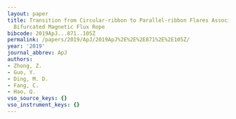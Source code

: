 ```yaml
---
layout: paper
title: Transition from Circular-ribbon to Parallel-ribbon Flares Associated with a
  Bifurcated Magnetic Flux Rope
bibcode: 2019ApJ...871..105Z
permalink: /papers/2019/ApJ/2019ApJ%2E%2E%2E871%2E%2E105Z/
year: '2019'
journal_abbrev: ApJ
authors:
- Zhong, Z.
- Guo, Y.
- Ding, M. D.
- Fang, C.
- Hao, Q.
vso_source_keys: {}
vso_instrument_keys: {}
---
```

